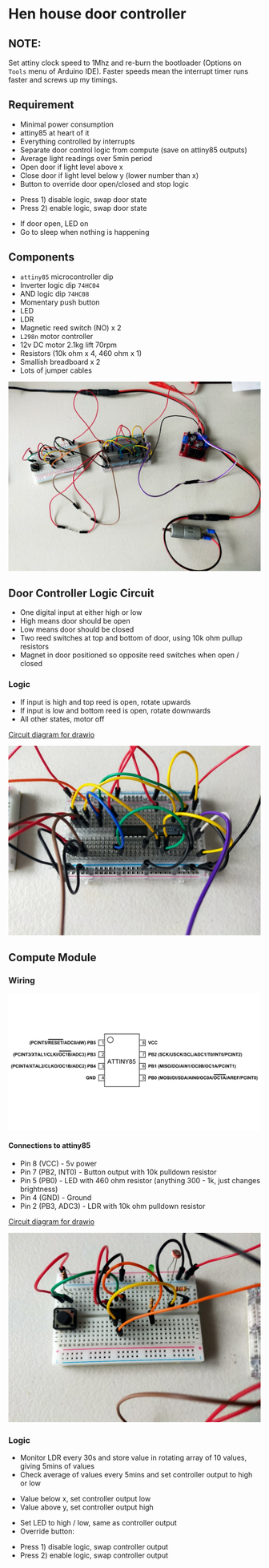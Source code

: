 # Hen house door controller

## NOTE:

Set attiny clock speed to 1Mhz and re-burn the bootloader (Options on `Tools` menu of Arduino IDE).
Faster speeds mean the interrupt timer runs faster and screws up my timings.

## Requirement

* Minimal power consumption
* attiny85 at heart of it
* Everything controlled by interrupts
* Separate door control logic from compute (save on attiny85 outputs)
* Average light readings over 5min period
* Open door if light level above x
* Close door if light level below y (lower number than x)
* Button to override door open/closed and stop logic
 - Press 1) disable logic, swap door state
 - Press 2) enable logic, swap door state
* If door open, LED on
* Go to sleep when nothing is happening

## Components

* `attiny85` microcontroller dip
* Inverter logic dip `74HC04`
* AND logic dip `74HC08`
* Momentary push button
* LED
* LDR
* Magnetic reed switch (NO) x 2
* `L298n` motor controller
* 12v DC motor 2.1kg lift 70rpm
* Resistors (10k ohm x 4, 460 ohm x 1)
* Smallish breadboard x 2
* Lots of jumper cables

![This!](images/complete.jpg)

## Door Controller Logic Circuit

* One digital input at either high or low
* High means door should be open
* Low means door should be closed
* Two reed switches at top and bottom of door, using 10k ohm pullup resistors
* Magnet in door positioned so opposite reed switches when open / closed

### Logic

* If input is high and top reed is open, rotate upwards
* If input is low and bottom reed is open, rotate downwards
* All other states, motor off

[Circuit diagram for drawio](drawio/LogicController.drawio)

![Photo of complete circuit](images/logic.jpg)

## Compute Module

### Wiring

![attiny85 pinout](../ATtiny85-Pinout.png)

#### Connections to attiny85

* Pin 8 (VCC) - 5v power
* Pin 7 (PB2, INT0) - Button output with 10k pulldown resistor
* Pin 5 (PB0) - LED with 460 ohm resistor (anything 300 - 1k, just changes brightness)
* Pin 4 (GND) - Ground
* Pin 2 (PB3, ADC3) - LDR with 10k ohm pulldown resistor

[Circuit diagram for drawio](drawio/LogicController.drawio)

![Photo of complete circuit](images/compute.jpg)

### Logic

* Monitor LDR every 30s and store value in rotating array of 10 values, giving 5mins of values
* Check average of values every 5mins and set controller output to high or low
 - Value below x, set controller output low
 - Value above y, set controller output high
* Set LED to high / low, same as controller output
* Override button:
 - Press 1) disable logic, swap controller output
 - Press 2) enable logic, swap controller output
